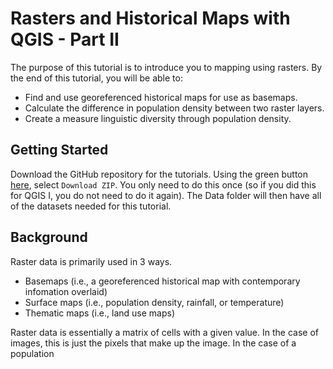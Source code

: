 # Rasters and Historical Maps with QGIS - Part II

The purpose of this tutorial is to introduce you to mapping using rasters. By the end of this tutorial, you will be able to:

* Find and use georeferenced historical maps for use as basemaps.
* Calculate the difference in population density between two raster layers. 
* Create a measure linguistic diversity through population density.


## Getting Started
Download the GitHub repository for the tutorials. Using the green button [here](https://github.com/michellejm/ConflictUrbanism_LanguageJustice), select `Download ZIP`. You only need to do this once (so if you did this for QGIS I, you do not need to do it again). The Data folder will then have all of the datasets needed for this tutorial. 

## Background
Raster data is primarily used in 3 ways. 
* Basemaps (i.e., a georeferenced historical map with contemporary infomation overlaid)
* Surface maps (i.e., population density, rainfall, or temperature)
* Thematic maps (i.e., land use maps)

Raster data is essentially a matrix of cells with a given value. In the case of images, this is just the pixels that make up the image. In the case of a population 




